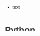 

<svg width="100" height="100" xmlns="http://www.w3.org/2000/svg">
<foreignObject width="100" height="100">
    <div xmlns="http://www.w3.org/1999/xhtml">
        <ul>
            <li>text</li>
        </ul>
        <html lang="en">
            <head>
                <meta charset="UTF-8">
                <meta name="viewport" content="width=device-width, initial-scale=1.0">
                <title>README</title>
                <style>
                    body {
                        font-family: Arial, sans-serif;
                        line-height: 1.6;
                    }
                    h1, h2, h3 {
                        color: #333;
                    }
                    pre {
                        background-color: #f4f4f4;
                        padding: 10px;
                        border: 1px solid #ddd;
                        overflow-x: auto;
                    }
                    code {
                        font-family: Consolas, 'Courier New', monospace;
                        background-color: #f9f9f9;
                        padding: 2px 4px;
                        border-radius: 3px;
                    }
                </style>
            </head>
            <body>
                <h1>Python Script: Negative News and LinkedIn Profile Summarizer</h1>
                <p>This Python script is designed to extract negative news from web search results and summarize LinkedIn profile information for a given individual. It integrates OpenAI's GPT API, Azure, Selenium, and LangChain for processing news content and LinkedIn data.</p>
                
                <h2>Installation</h2>
                <p>To run this script, ensure you have the following prerequisites installed:</p>
                <pre><code>pip install openai langchain selenium requests bs4</code></pre>
            
                <h2>Usage</h2>
                <p>Here’s a quick guide on how to use the script:</p>
                
                <h3>1. Set Environment Variables</h3>
                <p>You need to provide your own API keys and credentials:</p>
                <pre><code>BASE_URL = "&lt;URL&gt;"
            API_KEY = "&lt;Your_OpenAI_or_Azure_Key&gt;"
            API_VERSION = "&lt;Your_Azure_API_Version&gt;"
            EMBEDDING_MODEL = "text-embedding-ada-002"
            DEPLOYMENT_NAME = "&lt;Your_Azure_Deployment_Name&gt;"</code></pre>
                
                <h3>2. Execute the Script</h3>
                <p>To extract negative news and LinkedIn summaries, run the following Python command:</p>
                <pre><code>python negative_news_linkedin_summarizer.py</code></pre>
            
                <h2>Script Workflow</h2>
                <p>The script follows these steps:</p>
                <ol>
                    <li>Performs Google search for negative news about a person using keywords such as "fraud," "scandal," "arrest," etc.</li>
                    <li>Uses Selenium to retrieve content from the search results.</li>
                    <li>Summarizes relevant negative news using OpenAI's GPT API.</li>
                    <li>Performs another search for the person’s LinkedIn profile and summarizes their job designation and employer information.</li>
                </ol>
            
                <h2>Functions Overview</h2>
                <ul>
                    <li><code>callGPT4(prompt)</code>: Calls the GPT API to summarize content.</li>
                    <li><code>get_google_search_result()</code>: Uses Google Search API or web scraping to retrieve search results.</li>
                    <li><code>prepare_neg_news_summary()</code>: Summarizes negative news for a person based on search results.</li>
                    <li><code>LinkedIn_summary()</code>: Summarizes LinkedIn profile information.</li>
                </ul>
            
                <h2>Exception Handling</h2>
                <p>The script includes error handling for cases where no data is returned from searches or LinkedIn profile retrievals, logging relevant errors in the process.</p>
            
                <h2>Future Improvements</h2>
                <p>This script can be further enhanced by adding:</p>
                <ul>
                    <li>Multi-page scraping for news articles.</li>
                    <li>Additional features for processing LinkedIn data.</li>
                    <li>Performance optimizations using threading or asyncio for parallel searches.</li>
                </ul>
            
                <h2>Disclaimer</h2>
                <p>This script is designed for educational and research purposes. Ensure that you comply with legal guidelines and API rate limits when using external services like Google Search and LinkedIn.</p>
            
            </body>
            </html>
    </div>
</foreignObject>
</svg>
